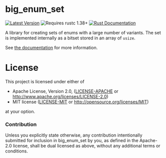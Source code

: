 # big_enum_set

[![Latest Version](https://img.shields.io/crates/v/big_enum_set.svg)](https://crates.io/crates/big_enum_set)
![Requires rustc 1.38+](https://img.shields.io/badge/rustc-1.38+-red.svg)
[![Rust Documentation](https://img.shields.io/badge/api-rustdoc-blue.svg)](https://docs.rs/big_enum_set)

A library for creating sets of enums with a large number of variants. The set is implemented
internally as a bitset stored in an array of `usize`.

See [the documentation](https://docs.rs/big_enum_set) for more information.

# License

This project is licensed under either of

 * Apache License, Version 2.0, ([LICENSE-APACHE](LICENSE-APACHE) or
   http://www.apache.org/licenses/LICENSE-2.0)
 * MIT license ([LICENSE-MIT](LICENSE-MIT) or
   http://opensource.org/licenses/MIT)

at your option.

### Contribution

Unless you explicitly state otherwise, any contribution intentionally submitted
for inclusion in big_enum_set by you, as defined in the Apache-2.0 license, shall be
dual licensed as above, without any additional terms or conditions.
